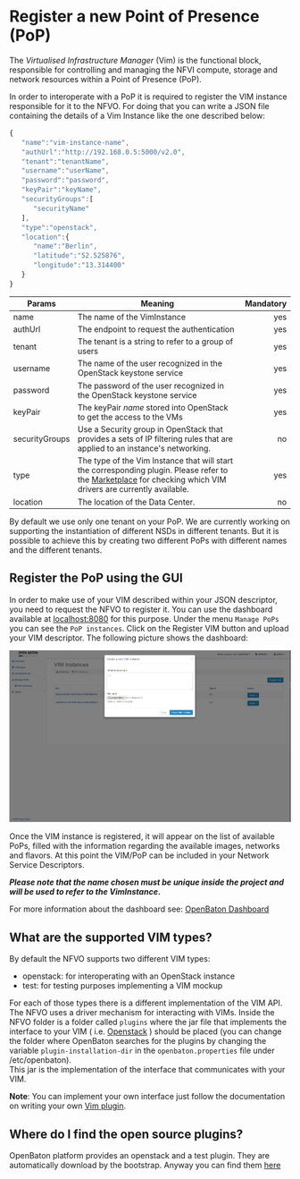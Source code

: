 # Register a new Point of Presence (PoP)

The *Virtualised Infrastructure Manager* (Vim) is the functional block, responsible for controlling and managing the
 NFVI compute, storage and network resources within a Point of Presence (PoP).
 
In order to interoperate with a PoP it is required to register the VIM instance responsible for it to the NFVO. For doing that you can write a JSON file containing the details of a Vim Instance like the one described below: 


```javascript
{  
   "name":"vim-instance-name",
   "authUrl":"http://192.168.0.5:5000/v2.0",
   "tenant":"tenantName",
   "username":"userName",
   "password":"password",
   "keyPair":"keyName",
   "securityGroups":[  
      "securityName"
   ],
   "type":"openstack",
   "location":{  
      "name":"Berlin",
      "latitude":"52.525876",
      "longitude":"13.314400"
   }
}

```

| Params         | Meaning                                                                                                                                                                                | Mandatory |
|----------------|----------------------------------------------------------------------------------------------------------------------------------------------------------------------------------------|----------:|
| name           | The name of the VimInstance                                                                                                                                                            |       yes |
| authUrl        | The endpoint to request the authentication                                                                                                                                             |       yes |
| tenant         | The tenant is a string to refer to a group of users                                                                                                                                    |       yes |
| username       | The name of the user recognized in the OpenStack keystone service                                                                                                                   |       yes |
| password       | The password of the user recognized in the OpenStack keystone service                                                                                                           |       yes |
| keyPair        | The keyPair _name_ stored into OpenStack to get the access to the VMs                                                                                                              |       yes |
| securityGroups | Use a Security group in OpenStack that provides a sets of IP filtering rules that are applied to an instance's networking.                                                          |        no |
| type           | The type of the Vim Instance that will start the corresponding plugin. Please refer to the [Marketplace][marketplace-drivers] for checking which VIM drivers are currently available. |       yes |
| location       | The location of the Data Center.                                                      |        no |

By default we use only one tenant on your PoP. We are currently working on supporting the instantiation of different NSDs in different tenants. But it is possible to achieve this by creating two different PoPs with different names and the different tenants. 

## Register the PoP using the GUI
In order to make use of your VIM described within your JSON descriptor, you need to request the NFVO to register it. 
You can use the dashboard available at [localhost:8080] for this purpose. 
Under the menu `Manage PoPs` you can see the `PoP instances`. Click on the Register VIM button and upload your VIM descriptor. The following picture shows the dashboard: 

![register a new PoP][register-new-pop]

Once the VIM instance is registered, it will appear on the list of available PoPs, filled with the information regarding the available images, networks and flavors. At this point the VIM/PoP can be included in your Network Service Descriptors.

**_Please note that the name chosen must be unique inside the project and will be used to refer to the VimInstance_.**

For more information about the dashboard see: [OpenBaton Dashboard]

## What are the supported VIM types?

By default the NFVO supports two different VIM types: 

* openstack: for interoperating with an OpenStack instance
* test: for testing purposes implementing a VIM mockup

For each of those types there is a different implementation of the VIM API. The NFVO uses a driver mechanism for interacting with VIMs. Inside the NFVO folder is a folder called `plugins` where the jar file that implements the interface to your VIM ( i.e. [Openstack][openstack-link] ) should be placed (you can change the folder where OpenBaton searches for the plugins by changing the variable `plugin-installation-dir` in the `openbaton.properties` file under /etc/openbaton).  
This jar is the implementation of the interface that communicates with your VIM.

**Note**: You can implement your own interface just follow the documentation on writing your own [Vim plugin].

## Where do I find the open source plugins?

OpenBaton platform provides an openstack and a test plugin. They are automatically download by the bootstrap. Anyway you can find them [here](http://get.openbaton.org/plugins)

[localhost:8080]:localhost:8080
[marketplace-drivers]: http://marketplace.openbaton.org:8082/#/
[OpenBaton Dashboard]:nfvo-how-to-use-gui
[OpenBaton Dashboard]:nfvo-how-to-use-gui.md
[openstack-link]:https://www.openstack.org/
[register-new-pop]:images/vim-instance-register-new-pop.png
[Vim plugin]:vim-plugin.md

<!---
Script for open external links in a new tab
-->
<script type="text/javascript" charset="utf-8">
      // Creating custom :external selector
      $.expr[':'].external = function(obj){
          return !obj.href.match(/^mailto\:/)
                  && (obj.hostname != location.hostname);
      };
      $(function(){
        $('a:external').addClass('external');
        $(".external").attr('target','_blank');
      })
</script>
